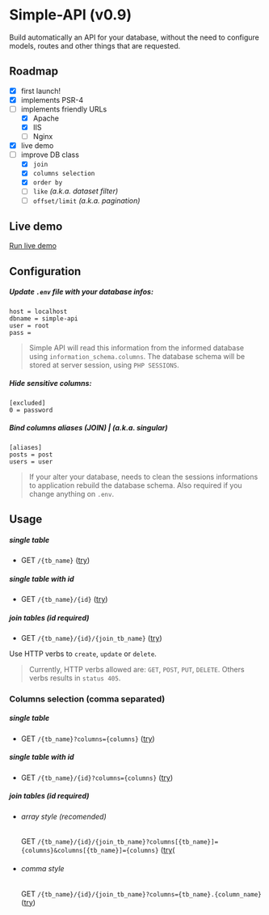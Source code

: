 # Simple-API (v0.9)
Build automatically an API for your database, without the need to configure models, routes and other things that are requested.

## Roadmap
- [x] first launch!
- [x] implements PSR-4
- [ ] implements friendly URLs
  - [x]  Apache
  - [x] IIS
  - [ ] Nginx
- [x] live demo
- [ ] improve DB class
  - [x] `join`
  - [x] `columns selection`
  - [x] `order by` 
  - [ ] `like` _(a.k.a. dataset filter)_
  - [ ] `offset/limit` _(a.k.a. pagination)_

## Live demo
[Run live demo](#usage)

## Configuration

##### Update `.env` file with your database infos:
```
host = localhost
dbname = simple-api
user = root
pass =
```

> Simple API will read this information from the informed database using `information_schema.columns`. The database schema will be stored at server session, using `PHP SESSIONS`.

##### Hide sensitive columns:
```
[excluded]
0 = password
```

##### Bind columns aliases (JOIN) | _(a.k.a. singular)_
```
[aliases]
posts = post
users = user
```

> If your alter your database, needs to clean the sessions informations to application rebuild the database schema. Also required if you change anything on `.env`.

## Usage

##### single table
- GET `/{tb_name}` ([try](https://hctorres02.gear.host/simple-api/users))

##### single table with id
- GET `/{tb_name}/{id}` ([try](https://hctorres02.gear.host/simple-api/users/1))

##### join tables (id required)
- GET `/{tb_name}/{id}/{join_tb_name}` ([try](https://hctorres02.gear.host/simple-api/users/1/posts))

Use HTTP verbs to `create`, `update` or `delete`.

> Currently, HTTP verbs allowed are: `GET`, `POST`, `PUT`, `DELETE`. Others verbs results in `status 405`.

### Columns selection (comma separated)
##### single table
- GET `/{tb_name}?columns={columns}` ([try](https://hctorres02.gear.host/simple-api/users?columns=id,name))

##### single table with id
- GET `/{tb_name}/{id}?columns={columns}` ([try](https://hctorres02.gear.host/simple-api/users/1/?columns=id,name,email))

##### join tables (id required)
- ###### array style (recomended)
  GET `/{tb_name}/{id}/{join_tb_name}?columns[{tb_name}]={columns}&columns[{tb_name}]={columns}` ([try](https://hctorres02.gear.host/simple-api/users/1/posts?columns[users]=id,name,email&columns[posts]=title,body)(

- ###### comma style
  GET `/{tb_name}/{id}/{join_tb_name}?columns={tb_name}.{column_name}` ([try](https://hctorres02.gear.host/simple-api/users/1/posts?columns=users.id,users.name,users.email,posts.title,posts.body))
